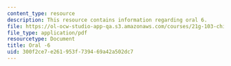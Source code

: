 ```yaml
---
content_type: resource
description: This resource contains information regarding oral 6.
file: https://ol-ocw-studio-app-qa.s3.amazonaws.com/courses/21g-103-chinese-iii-regular-fall-2003/300f2ce7e261953f739469a42a502dc7_MIT21G_103F03_oral_6.pdf
file_type: application/pdf
resourcetype: Document
title: Oral -6
uid: 300f2ce7-e261-953f-7394-69a42a502dc7
---
```

